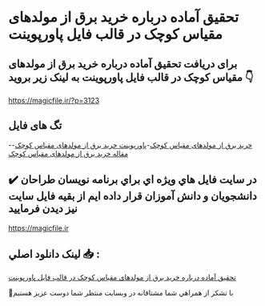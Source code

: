 # تحقیق آماده درباره خرید برق از مولدهای مقیاس کوچک در قالب فایل پاورپوینت

## برای دریافت تحقیق آماده درباره خرید برق از مولدهای مقیاس کوچک در قالب فایل پاورپوینت به لینک زیر بروید 👇

https://magicfile.ir/?p=3123

## تگ های فایل

-[خرید برق از مولدهای مقیاس کوچک](https://magicfile.ir/product/%d8%aa%d8%ad%d9%82%db%8c%d9%82-%d8%ae%d8%b1%db%8c%d8%af-%d8%a8%d8%b1%d9%82-%d8%a7%d8%b2-%d9%85%d9%88%d9%84%d8%af%d9%87%d8%a7%db%8c-%d9%85%d9%82%db%8c%d8%a7%d8%b3-%da%a9%d9%88%da%86%da%a9-%d8%af%d8%b1-%d9%82%d8%a7%d9%84%d8%a8-%d9%81%d8%a7%db%8c%d9%84-%d9%be%d8%a7%d9%88%d8%b1%d9%be%d9%88%db%8c%d9%86%d8%aa/)-[پاورپوینت خرید برق از مولدهای مقیاس کوچک](https://magicfile.ir/product/%d8%aa%d8%ad%d9%82%db%8c%d9%82-%d8%ae%d8%b1%db%8c%d8%af-%d8%a8%d8%b1%d9%82-%d8%a7%d8%b2-%d9%85%d9%88%d9%84%d8%af%d9%87%d8%a7%db%8c-%d9%85%d9%82%db%8c%d8%a7%d8%b3-%da%a9%d9%88%da%86%da%a9-%d8%af%d8%b1-%d9%82%d8%a7%d9%84%d8%a8-%d9%81%d8%a7%db%8c%d9%84-%d9%be%d8%a7%d9%88%d8%b1%d9%be%d9%88%db%8c%d9%86%d8%aa/)-[مقاله خرید برق از مولدهای مقیاس کوچک](https://magicfile.ir/product/%d8%aa%d8%ad%d9%82%db%8c%d9%82-%d8%ae%d8%b1%db%8c%d8%af-%d8%a8%d8%b1%d9%82-%d8%a7%d8%b2-%d9%85%d9%88%d9%84%d8%af%d9%87%d8%a7%db%8c-%d9%85%d9%82%db%8c%d8%a7%d8%b3-%da%a9%d9%88%da%86%da%a9-%d8%af%d8%b1-%d9%82%d8%a7%d9%84%d8%a8-%d9%81%d8%a7%db%8c%d9%84-%d9%be%d8%a7%d9%88%d8%b1%d9%be%d9%88%db%8c%d9%86%d8%aa/)

## ✔️ در سايت فايل هاي ويژه اي براي برنامه نويسان طراحان دانشجويان و دانش آموزان قرار داده ايم از بقيه فايل سايت نيز ديدن فرماييد

https://magicfile.ir


## لينک دانلود اصلي 📥 :

[تحقیق آماده درباره خرید برق از مولدهای مقیاس کوچک در قالب فایل پاورپوینت](https://magicfile.ir/product/%d8%aa%d8%ad%d9%82%db%8c%d9%82-%d8%ae%d8%b1%db%8c%d8%af-%d8%a8%d8%b1%d9%82-%d8%a7%d8%b2-%d9%85%d9%88%d9%84%d8%af%d9%87%d8%a7%db%8c-%d9%85%d9%82%db%8c%d8%a7%d8%b3-%da%a9%d9%88%da%86%da%a9-%d8%af%d8%b1-%d9%82%d8%a7%d9%84%d8%a8-%d9%81%d8%a7%db%8c%d9%84-%d9%be%d8%a7%d9%88%d8%b1%d9%be%d9%88%db%8c%d9%86%d8%aa/) 


🙏با تشکر از همراهي شما مشتاقانه در وبسایت منتظر شما دوست عزیز هستیم

